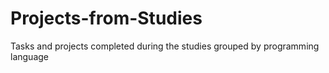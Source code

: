 # Projects-from-Studies
Tasks and projects completed during the studies grouped by programming language
